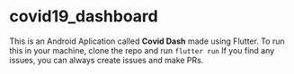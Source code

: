 # covid19_dashboard

This is an Android Aplication called **Covid Dash** made using Flutter. 
To run this in your machine, clone the repo and run
``flutter run`` 
If you find any issues, you can always create issues and make PRs.

